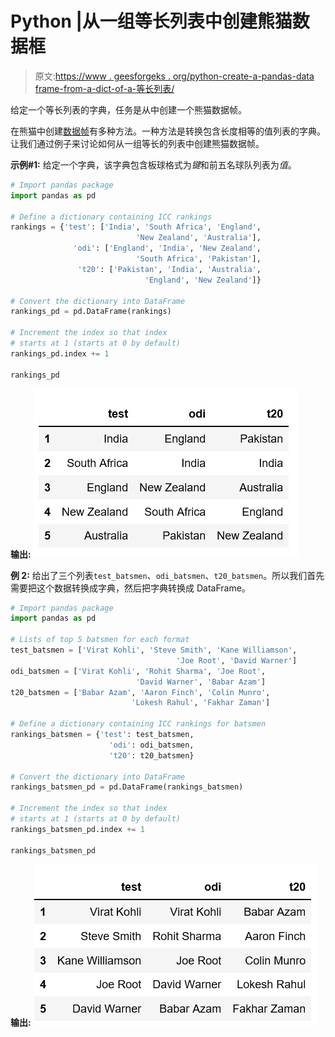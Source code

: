 # Python |从一组等长列表中创建熊猫数据框

> 原文:[https://www . geesforgeks . org/python-create-a-pandas-data frame-from-a-dict-of-a-等长列表/](https://www.geeksforgeeks.org/python-create-a-pandas-dataframe-from-a-dict-of-equal-length-lists/)

给定一个等长列表的字典，任务是从中创建一个熊猫数据帧。

在熊猫中创建[数据帧](https://www.geeksforgeeks.org/python-pandas-dataframe/)有多种方法。一种方法是转换包含长度相等的值列表的字典。让我们通过例子来讨论如何从一组等长的列表中创建熊猫数据帧。

**示例#1:** 给定一个字典，该字典包含板球格式为*键*和前五名球队列表为*值*。

```py
# Import pandas package 
import pandas as pd

# Define a dictionary containing ICC rankings
rankings = {'test': ['India', 'South Africa', 'England',
                            'New Zealand', 'Australia'],
              'odi': ['England', 'India', 'New Zealand',
                            'South Africa', 'Pakistan'],
               't20': ['Pakistan', 'India', 'Australia', 
                              'England', 'New Zealand']}

# Convert the dictionary into DataFrame
rankings_pd = pd.DataFrame(rankings)

# Increment the index so that index 
# starts at 1 (starts at 0 by default) 
rankings_pd.index += 1

rankings_pd
```

**输出:**
![](img/f05a3a8d7a0003e4c1bba68f145ed1ab.png)

**例 2:** 给出了三个列表`test_batsmen`、`odi_batsmen`、`t20_batsmen`。所以我们首先需要把这个数据转换成字典，然后把字典转换成 DataFrame。

```py
# Import pandas package 
import pandas as pd

# Lists of top 5 batsmen for each format
test_batsmen = ['Virat Kohli', 'Steve Smith', 'Kane Williamson',
                                     'Joe Root', 'David Warner']
odi_batsmen = ['Virat Kohli', 'Rohit Sharma', 'Joe Root',
                            'David Warner', 'Babar Azam']
t20_batsmen = ['Babar Azam', 'Aaron Finch', 'Colin Munro',
                           'Lokesh Rahul', 'Fakhar Zaman']

# Define a dictionary containing ICC rankings for batsmen
rankings_batsmen = {'test': test_batsmen,
                      'odi': odi_batsmen,
                      't20': t20_batsmen}

# Convert the dictionary into DataFrame
rankings_batsmen_pd = pd.DataFrame(rankings_batsmen)

# Increment the index so that index
# starts at 1 (starts at 0 by default) 
rankings_batsmen_pd.index += 1

rankings_batsmen_pd
```

**输出:**
![](img/15ba2c83faf6bbaa16858d7b187ed5c3.png)